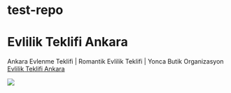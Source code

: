 # test-repo
# Evlilik Teklifi Ankara
Ankara Evlenme Teklifi | Romantik Evlilik Teklifi | Yonca Butik Organizasyon
<a href="http://www.evlilikteklifiankara.com/"> Evlilik Teklifi Ankara </a>



<a href="http://www.evlilikteklifiankara.com/"><img src="http://www.evlilikteklifiankara.com/wp-content/uploads/2018/10/Ankara-Romantik-Ak%C5%9Fam-Yeme%C4%9Fi-600x600.jpg"></a>
